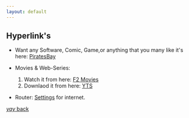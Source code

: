 ```yaml
---
layout: default
---
```


## Hyperlink's


* Want any Software, Comic, Game,or anything that you many like it's here: [PiratesBay](https://thepiratebay.org/index.html)

* Movies & Web-Series:
    1. Watch it from here: [F2 Movies](https://www6.f2movies.to/)
    2. Downlaod it from here: [YTS](https://yts.mx/)

* Router: [Settings](http://192.168.0.1/) for internet.


[_yay_ back](https://srterm.github.io/srt/misc.html)
